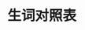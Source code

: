 # 生词对照表
<script setup lang="ts">
import {NDataTable}from 'naive-ui'
import type { DataTableColumns } from 'naive-ui'
const data = [
  {'en':'Quadratics','cn':'二次方程'},
]
const columns:DataTableColumns=[{
    title: '英语',
    key: 'en',
    align:'center'
},{
    title: '中文',
    key: 'cn',
    align:'center'
}]
</script>
 <n-data-table
    :columns="columns"
    :data="data"
  />



